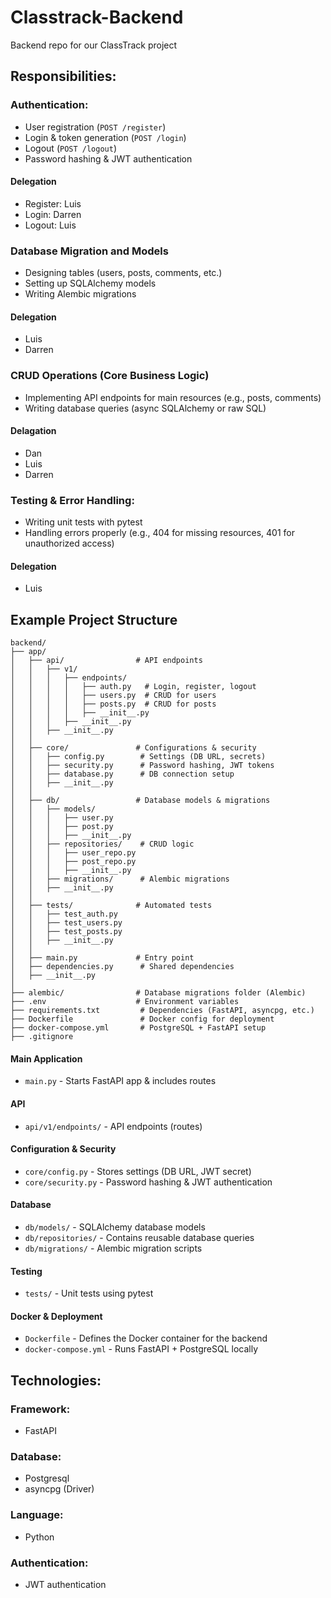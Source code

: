 
# Classtrack-Backend
Backend repo for our ClassTrack project

## Responsibilities:

### Authentication:
-   User registration (`POST /register`)
-   Login & token generation (`POST /login`)
-   Logout (`POST /logout`)
-   Password hashing & JWT authentication

#### Delegation
* Register:  Luis
* Login: Darren
* Logout: Luis


### Database Migration and Models
-   Designing tables (users, posts, comments, etc.)
-   Setting up SQLAlchemy models
-   Writing Alembic migrations

#### Delegation
- Luis
- Darren


### CRUD Operations (Core Business Logic)
-   Implementing API endpoints for main resources (e.g., posts, comments)
-   Writing database queries (async SQLAlchemy or raw SQL)

#### Delagation
- Dan
- Luis
- Darren

### Testing & Error Handling:
- Writing unit tests with pytest
- Handling errors properly (e.g., 404 for missing resources, 401 for unauthorized access)

#### Delegation
- Luis

## Example Project Structure

```
backend/
├── app/
│   ├── api/                # API endpoints
│   │   ├── v1/
│   │   │   ├── endpoints/
│   │   │   │   ├── auth.py   # Login, register, logout
│   │   │   │   ├── users.py  # CRUD for users
│   │   │   │   ├── posts.py  # CRUD for posts
│   │   │   │   ├── __init__.py
│   │   │   ├── __init__.py
│   │   ├── __init__.py
│   │   
│   ├── core/               # Configurations & security
│   │   ├── config.py        # Settings (DB URL, secrets)
│   │   ├── security.py      # Password hashing, JWT tokens
│   │   ├── database.py      # DB connection setup
│   │   ├── __init__.py
│   │   
│   ├── db/                 # Database models & migrations
│   │   ├── models/
│   │   │   ├── user.py
│   │   │   ├── post.py
│   │   │   ├── __init__.py
│   │   ├── repositories/    # CRUD logic
│   │   │   ├── user_repo.py
│   │   │   ├── post_repo.py
│   │   │   ├── __init__.py
│   │   ├── migrations/      # Alembic migrations
│   │   ├── __init__.py
│   │   
│   ├── tests/              # Automated tests
│   │   ├── test_auth.py
│   │   ├── test_users.py
│   │   ├── test_posts.py
│   │   ├── __init__.py
│   │   
│   ├── main.py             # Entry point
│   ├── dependencies.py      # Shared dependencies
│   ├── __init__.py
│   
├── alembic/                # Database migrations folder (Alembic)
├── .env                    # Environment variables
├── requirements.txt         # Dependencies (FastAPI, asyncpg, etc.)
├── Dockerfile               # Docker config for deployment
├── docker-compose.yml       # PostgreSQL + FastAPI setup
├── .gitignore
```

#### **Main Application**
- `main.py` - Starts FastAPI app & includes routes

#### **API**
- `api/v1/endpoints/` - API endpoints (routes)

#### **Configuration & Security**
- `core/config.py` - Stores settings (DB URL, JWT secret)
- `core/security.py` - Password hashing & JWT authentication

#### **Database**
- `db/models/` - SQLAlchemy database models
- `db/repositories/` - Contains reusable database queries
- `db/migrations/` - Alembic migration scripts

#### **Testing**
- `tests/` - Unit tests using pytest

#### **Docker & Deployment**
- `Dockerfile` - Defines the Docker container for the backend
- `docker-compose.yml` - Runs FastAPI + PostgreSQL locally


## Technologies:
### Framework:
* FastAPI

### Database:
- Postgresql
- asyncpg (Driver)

### Language:
- Python

### Authentication:
- JWT authentication


